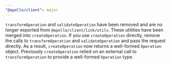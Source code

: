 ```yaml
---
"@apollo/client": major
---
```


`transformOperation` and `validateOperation` have been removed and are no longer exported from `@apollo/client/link/utils`. These utilities have been merged into `createOperation`. If you use `createOperation` directly, remove the calls to `transformOperation` and `validateOperation` and pass the request directly. As a result, `createOperation` now returns a well-formed `Operation` object. Previously `createOperation` relied on an external call to `transformOperation` to provide a well-formed `Operation` type.
